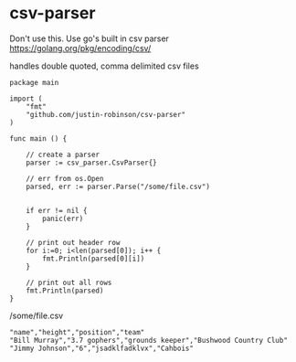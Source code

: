# csv-parser

Don't use this. Use go's built in csv parser https://golang.org/pkg/encoding/csv/

handles double quoted, comma delimited csv files

```golang
package main

import (
	"fmt"
	"github.com/justin-robinson/csv-parser"
)

func main () {

    // create a parser
	parser := csv_parser.CsvParser{}

    // err from os.Open
	parsed, err := parser.Parse("/some/file.csv")

    
	if err != nil {
		panic(err)
	}

    // print out header row
	for i:=0; i<len(parsed[0]); i++ {
		fmt.Println(parsed[0][i])
	}

    // print out all rows
	fmt.Println(parsed)
}
```

/some/file.csv
```csv
"name","height","position","team"
"Bill Murray","3.7 gophers","grounds keeper","Bushwood Country Club"
"Jimmy Johnson","6","jsadklfadklvx","Cahbois"
```

